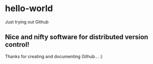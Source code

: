 # hello-world
Just trying out Github

## Nice and nifty software for distributed version control!

Thanks for creating and documenting Github... :)
